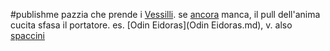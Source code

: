 #publishme 
pazzia che prende i [Vessilli](Vessilli.md). se [ancora](ancora.md) manca, il pull dell'anima cucita sfasa il portatore. 
es. [Odin Eidoras](Odin Eidoras.md), v. also [spaccini](spaccini.md)